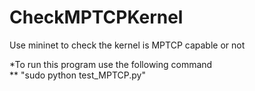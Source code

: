 # CheckMPTCPKernel
Use mininet to check the kernel is MPTCP capable or not

*To run this program use the following command<br>
** "sudo python test_MPTCP.py"
